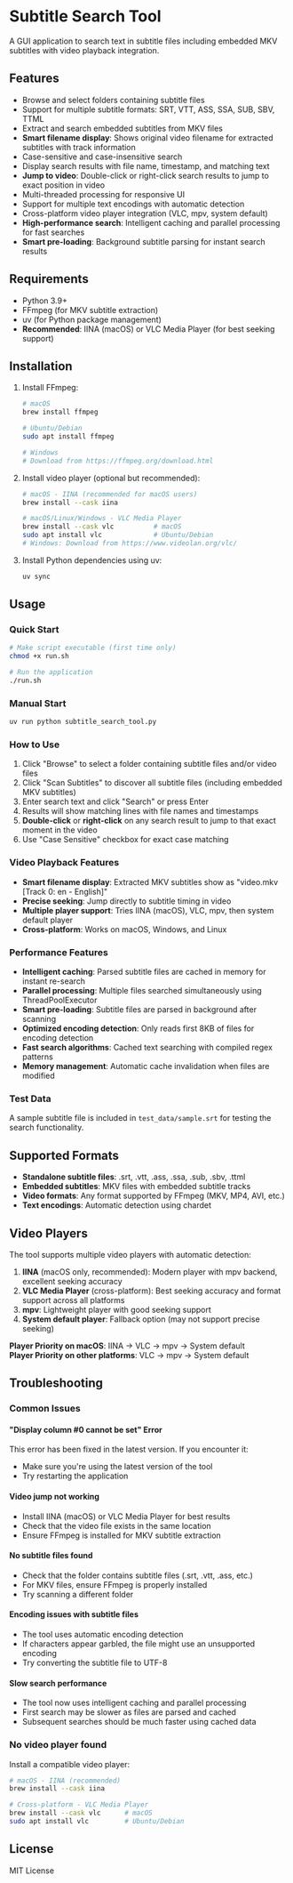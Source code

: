# Subtitle Search Tool

A GUI application to search text in subtitle files including embedded MKV subtitles with video playback integration.

## Features

- Browse and select folders containing subtitle files
- Support for multiple subtitle formats: SRT, VTT, ASS, SSA, SUB, SBV, TTML
- Extract and search embedded subtitles from MKV files
- **Smart filename display**: Shows original video filename for extracted subtitles with track information
- Case-sensitive and case-insensitive search
- Display search results with file name, timestamp, and matching text
- **Jump to video**: Double-click or right-click search results to jump to exact position in video
- Multi-threaded processing for responsive UI
- Support for multiple text encodings with automatic detection
- Cross-platform video player integration (VLC, mpv, system default)
- **High-performance search**: Intelligent caching and parallel processing for fast searches
- **Smart pre-loading**: Background subtitle parsing for instant search results

## Requirements

- Python 3.9+
- FFmpeg (for MKV subtitle extraction)
- uv (for Python package management)
- **Recommended**: IINA (macOS) or VLC Media Player (for best seeking support)

## Installation

1. Install FFmpeg:

   ```bash
   # macOS
   brew install ffmpeg

   # Ubuntu/Debian
   sudo apt install ffmpeg

   # Windows
   # Download from https://ffmpeg.org/download.html
   ```

2. Install video player (optional but recommended):

   ```bash
   # macOS - IINA (recommended for macOS users)
   brew install --cask iina

   # macOS/Linux/Windows - VLC Media Player
   brew install --cask vlc          # macOS
   sudo apt install vlc             # Ubuntu/Debian
   # Windows: Download from https://www.videolan.org/vlc/
   ```

3. Install Python dependencies using uv:
   ```bash
   uv sync
   ```

## Usage

### Quick Start

```bash
# Make script executable (first time only)
chmod +x run.sh

# Run the application
./run.sh
```

### Manual Start

```bash
uv run python subtitle_search_tool.py
```

### How to Use

1. Click "Browse" to select a folder containing subtitle files and/or video files
2. Click "Scan Subtitles" to discover all subtitle files (including embedded MKV subtitles)
3. Enter search text and click "Search" or press Enter
4. Results will show matching lines with file names and timestamps
5. **Double-click** or **right-click** on any search result to jump to that exact moment in the video
6. Use "Case Sensitive" checkbox for exact case matching

### Video Playback Features

- **Smart filename display**: Extracted MKV subtitles show as "video.mkv [Track 0: en - English]"
- **Precise seeking**: Jump directly to subtitle timing in video
- **Multiple player support**: Tries IINA (macOS), VLC, mpv, then system default player
- **Cross-platform**: Works on macOS, Windows, and Linux

### Performance Features

- **Intelligent caching**: Parsed subtitle files are cached in memory for instant re-search
- **Parallel processing**: Multiple files searched simultaneously using ThreadPoolExecutor
- **Smart pre-loading**: Subtitle files are parsed in background after scanning
- **Optimized encoding detection**: Only reads first 8KB of files for encoding detection
- **Fast search algorithms**: Cached text searching with compiled regex patterns
- **Memory management**: Automatic cache invalidation when files are modified

### Test Data

A sample subtitle file is included in `test_data/sample.srt` for testing the search functionality.

## Supported Formats

- **Standalone subtitle files**: .srt, .vtt, .ass, .ssa, .sub, .sbv, .ttml
- **Embedded subtitles**: MKV files with embedded subtitle tracks
- **Video formats**: Any format supported by FFmpeg (MKV, MP4, AVI, etc.)
- **Text encodings**: Automatic detection using chardet

## Video Players

The tool supports multiple video players with automatic detection:

1. **IINA** (macOS only, recommended): Modern player with mpv backend, excellent seeking accuracy
2. **VLC Media Player** (cross-platform): Best seeking accuracy and format support across all platforms
3. **mpv**: Lightweight player with good seeking support
4. **System default player**: Fallback option (may not support precise seeking)

**Player Priority on macOS**: IINA → VLC → mpv → System default  
**Player Priority on other platforms**: VLC → mpv → System default

## Troubleshooting

### Common Issues

#### "Display column #0 cannot be set" Error

This error has been fixed in the latest version. If you encounter it:

- Make sure you're using the latest version of the tool
- Try restarting the application

#### Video jump not working

- Install IINA (macOS) or VLC Media Player for best results
- Check that the video file exists in the same location
- Ensure FFmpeg is installed for MKV subtitle extraction

#### No subtitle files found

- Check that the folder contains subtitle files (.srt, .vtt, .ass, etc.)
- For MKV files, ensure FFmpeg is properly installed
- Try scanning a different folder

#### Encoding issues with subtitle files

- The tool uses automatic encoding detection
- If characters appear garbled, the file might use an unsupported encoding
- Try converting the subtitle file to UTF-8

#### Slow search performance

- The tool now uses intelligent caching and parallel processing
- First search may be slower as files are parsed and cached
- Subsequent searches should be much faster using cached data

### No video player found

Install a compatible video player:

```bash
# macOS - IINA (recommended)
brew install --cask iina

# Cross-platform - VLC Media Player
brew install --cask vlc      # macOS
sudo apt install vlc         # Ubuntu/Debian
```

## License

MIT License
